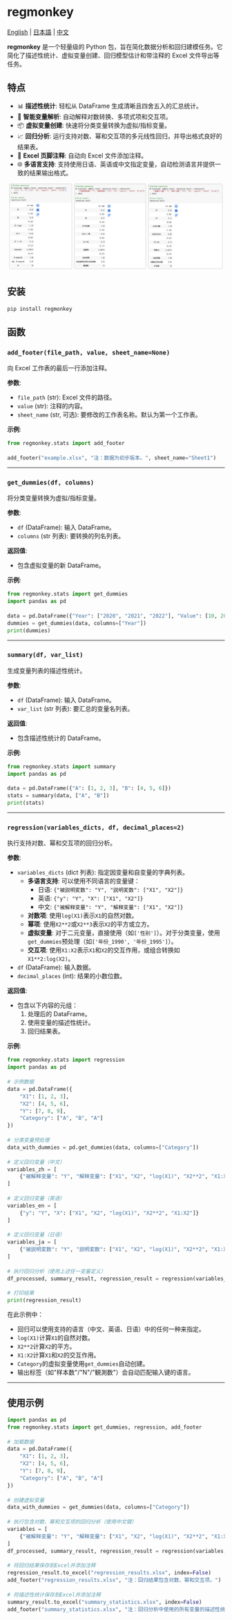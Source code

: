 # regmonkey

[English](README.md) | [日本語](README.ja.md) | [中文](README.zh.md)

**regmonkey** 是一个轻量级的 Python 包，旨在简化数据分析和回归建模任务。它简化了描述性统计、虚拟变量创建、回归模型估计和带注释的 Excel 文件导出等任务。

## 特点

- 📊 **描述性统计**: 轻松从 DataFrame 生成清晰且四舍五入的汇总统计。
- 🧠 **智能变量解析**: 自动解释对数转换、多项式项和交互项。
- 📦 **虚拟变量创建**: 快速将分类变量转换为虚拟/指标变量。
- 📈 **回归分析**: 运行支持对数、幂和交互项的多元线性回归，并导出格式良好的结果表。
- 📄 **Excel 页脚注释**: 自动向 Excel 文件添加注释。
- 🌐 **多语言支持**: 支持使用日语、英语或中文指定变量，自动检测语言并提供一致的结果输出格式。

![](https://raw.githubusercontent.com/qingruikz/regmonkey/main/assets/example.png)

## 安装

```bash
pip install regmonkey
```

## 函数

### `add_footer(file_path, value, sheet_name=None)`

向 Excel 工作表的最后一行添加注释。

**参数**:

- `file_path` (str): Excel 文件的路径。
- `value` (str): 注释的内容。
- `sheet_name` (str, 可选): 要修改的工作表名称。默认为第一个工作表。

**示例**:

```python
from regmonkey.stats import add_footer

add_footer("example.xlsx", "注：数据为初步版本。", sheet_name="Sheet1")
```

---

### `get_dummies(df, columns)`

将分类变量转换为虚拟/指标变量。

**参数**:

- `df` (DataFrame): 输入 DataFrame。
- `columns` (str 列表): 要转换的列名列表。

**返回值**:

- 包含虚拟变量的新 DataFrame。

**示例**:

```python
from regmonkey.stats import get_dummies
import pandas as pd

data = pd.DataFrame({"Year": ["2020", "2021", "2022"], "Value": [10, 20, 30]})
dummies = get_dummies(data, columns=["Year"])
print(dummies)
```

---

### `summary(df, var_list)`

生成变量列表的描述性统计。

**参数**:

- `df` (DataFrame): 输入 DataFrame。
- `var_list` (str 列表): 要汇总的变量名列表。

**返回值**:

- 包含描述性统计的 DataFrame。

**示例**:

```python
from regmonkey.stats import summary
import pandas as pd

data = pd.DataFrame({"A": [1, 2, 3], "B": [4, 5, 6]})
stats = summary(data, ["A", "B"])
print(stats)
```

---

### `regression(variables_dicts, df, decimal_places=2)`

执行支持对数、幂和交互项的回归分析。

**参数**:

- `variables_dicts` (dict 列表): 指定因变量和自变量的字典列表。
  - **多语言支持**: 可以使用不同语言的变量键：
    - 日语: `{"被説明変数": "Y", "説明変数": ["X1", "X2"]}`
    - 英语: `{"y": "Y", "X": ["X1", "X2"]}`
    - 中文: `{"被解释变量": "Y", "解释变量": ["X1", "X2"]}`
  - **对数项**: 使用`log(X1)`表示`X1`的自然对数。
  - **幂项**: 使用`X2**2`或`X2**3`表示`X2`的平方或立方。
  - **虚拟变量**: 对于二元变量，直接使用（如`['性别']`）。对于分类变量，使用`get_dummies`预处理（如`['年份_1990', '年份_1995']`）。
  - **交互项**: 使用`X1:X2`表示`X1`和`X2`的交互作用，或组合转换如`X1**2:log(X2)`。
- `df` (DataFrame): 输入数据。
- `decimal_places` (int): 结果的小数位数。

**返回值**:

- 包含以下内容的元组：
  1. 处理后的 DataFrame。
  2. 使用变量的描述性统计。
  3. 回归结果表。

**示例**:

```python
from regmonkey.stats import regression
import pandas as pd

# 示例数据
data = pd.DataFrame({
    "X1": [1, 2, 3],
    "X2": [4, 5, 6],
    "Y": [7, 8, 9],
    "Category": ["A", "B", "A"]
})

# 分类变量预处理
data_with_dummies = pd.get_dummies(data, columns=["Category"])

# 定义回归变量（中文）
variables_zh = [
    {"被解释变量": "Y", "解释变量": ["X1", "X2", "log(X1)", "X2**2", "X1:X2"]}
]

# 定义回归变量（英语）
variables_en = [
    {"y": "Y", "X": ["X1", "X2", "log(X1)", "X2**2", "X1:X2"]}
]

# 定义回归变量（日语）
variables_ja = [
    {"被説明変数": "Y", "説明変数": ["X1", "X2", "log(X1)", "X2**2", "X1:X2"]}
]

# 执行回归分析（使用上述任一变量定义）
df_processed, summary_result, regression_result = regression(variables_zh, data_with_dummies)

# 打印结果
print(regression_result)
```

在此示例中：

- 回归可以使用支持的语言（中文、英语、日语）中的任何一种来指定。
- `log(X1)`计算`X1`的自然对数。
- `X2**2`计算`X2`的平方。
- `X1:X2`计算`X1`和`X2`的交互作用。
- `Category`的虚拟变量使用`get_dummies`自动创建。
- 输出标签（如"样本数"/"N"/"観測数"）会自动匹配输入键的语言。

---

## 使用示例

```python
import pandas as pd
from regmonkey.stats import get_dummies, regression, add_footer

# 加载数据
data = pd.DataFrame({
    "X1": [1, 2, 3],
    "X2": [4, 5, 6],
    "Y": [7, 8, 9],
    "Category": ["A", "B", "A"]
})

# 创建虚拟变量
data_with_dummies = get_dummies(data, columns=["Category"])

# 执行包含对数、幂和交互项的回归分析（使用中文键）
variables = [
    {"被解释变量": "Y", "解释变量": ["X1", "X2", "log(X1)", "X2**2", "X1:X2"]}
]
df_processed, summary_result, regression_result = regression(variables, data_with_dummies)

# 将回归结果保存到Excel并添加注释
regression_result.to_excel("regression_results.xlsx", index=False)
add_footer("regression_results.xlsx", "注：回归结果包含对数、幂和交互项。")

# 将描述性统计保存到Excel并添加注释
summary_result.to_excel("summary_statistics.xlsx", index=False)
add_footer("summary_statistics.xlsx", "注：回归分析中使用的所有变量的描述性统计。")
```
